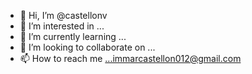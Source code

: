 - 👋 Hi, I’m @castellonv
- 👀 I’m interested in ...
- 🌱 I’m currently learning ...
- 💞️ I’m looking to collaborate on ...
- 📫 How to reach me ...immarcastellon012@gmail.com

<!---
castellonv/castellonv is a ✨ special ✨ repository because its `README.md` (this file) appears on your GitHub profile.
You can click the Preview link to take a look at your changes.
--->

